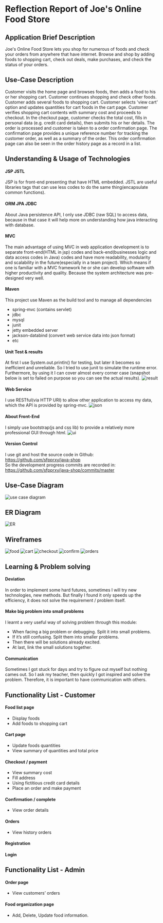 # Reflection Report of Joe's Online Food Store

## Application Brief Description
Joe's Online Food Store lets you shop for numerous of foods and check your orders from anywhere that have internet. Browse and shop by adding foods to shopping cart, check out deals, make purchases, and check the status of your orders.

## Use-Case Description
Customer visits the home page and browses foods, then adds a food to his or her shopping cart. Customer continues shopping and check other foods. Customer adds several foods to shopping cart. Customer selects 'view cart' option and updates quantities for cart foods in the cart page. Customer verifies shopping cart contents with summary cost and proceeds to checkout. In the checkout page, customer checks the total cost, fills in personal data (e.g. credit card details), then submits his or her details. The order is processed and customer is taken to a order confirmation page. The confirmation page provides a unique reference number for tracking the customer order, as well as a summary of the order. This order confirmation page can also be seen in the order history page as a record in a list.

## Understanding & Usage of Technologies

#### JSP JSTL
JSP is for front-end presenting that have HTML embedded.
JSTL are useful libraries tags that can use less codes to do the same thing(encapsulate common functions).

#### ORM JPA JDBC
About Java persistence API, I only use JDBC (raw SQL) to access data, because in that case it will help more on understanding how java interacting with database. 

#### MVC
The main advantage of using MVC in web application development is to separate front-end(HTML in jsp) codes and back-end(businesses logic and data access codes in Java) codes and have more readability, modularity and scalability in the future(especially in a team project). Which means if one is familiar with a MVC framework he or she can develop software with higher productivity and quality. Because the system architecture was pre-designed very well.

#### Maven
This project use Maven as the build tool and to manage all dependencies
  - spring-mvc (contains servlet)
  - jdbc
  - mysql
  - junit
  - jetty embedded server
  - jackson-databind (convert web service data into json format)
  - etc

#### Unit Test & results
At first I use System.out.println() for testing, but later it becomes so inefficient and unreliable. So I tried to use junit to simulate the runtime error. Furthermore, by using it I can cover almost every corner case (snapshot below is set to failed on purpose so you can see the actual results).
![result](https://github.com/sfpprxy/myhub/blob/master/java-project/test.png)

#### Web Service
I use RESTful(via HTTP URI) to allow other application to access my data, which the API is provided by spring-mvc.
![json](https://github.com/sfpprxy/myhub/blob/master/java-project/json.png)

#### About Front-End
I simply use bootstrap(js and css lib) to provide a relatively more professional GUI through html.
![ui](https://github.com/sfpprxy/myhub/blob/master/java-project/ui.png)

#### Version Control
I use git and host the source code in Github:    
https://github.com/sfpprxy/java-shop    
So the development progress commits are recorded in:    
https://github.com/sfpprxy/java-shop/commits/master

## Use-Case Diagram 
![use case diagram](https://raw.githubusercontent.com/sfpprxy/myhub/master/java-project/Use%20Case%20Diagram.png)
## ER Diagram
![ER](https://github.com/sfpprxy/myhub/blob/master/java-project/ER.png)
## Wireframes
![food](https://raw.githubusercontent.com/sfpprxy/myhub/master/java-project/food.png)
![cart](https://raw.githubusercontent.com/sfpprxy/myhub/master/java-project/cart.png)
![checkout](https://raw.githubusercontent.com/sfpprxy/myhub/master/java-project/checkout.png)
![confirm](https://raw.githubusercontent.com/sfpprxy/myhub/master/java-project/confirm.png)
![orders](https://raw.githubusercontent.com/sfpprxy/myhub/master/java-project/orders.png)
## Learning & Problem solving
#### Deviation
In order to implement some hard futures, sometimes I will try new technologies, new methods. But finally I found it only speeds up the efficiency, it does not solve the requirement / problem itself.
#### Make big problem into small problems
I learnt a very useful way of solving problem through this module:
  - When facing a big problem or debugging. Split it into small problems. 
  - If it’s still confusing. Split them into smaller problems. 
  - Then there will be solutions already excited. 
  - At last, link the small solutions together.

#### Communication
Sometimes I got stuck for days and try to figure out myself but nothing cames out. So I ask my teacher, then quickly I got inspired and solve the problem. Therefore, it is important to have communication with others.

## Functionality List - Customer

#### Food list page
  - Display foods
  - Add foods to shopping cart

#### Cart page
  - Update foods quantities
  - View summary of quantities and total price

#### Checkout / payment
  - View summary cost
  - Fill address
  - Using fictitious credit card details
  - Place an order and make payment

#### Confirmation / complete
  - View order details

#### Orders
  - View history orders

#### Registration

#### Login

## Functionality List - Admin

#### Order page
  - View customers’ orders

#### Food organization page
  - Add, Delete, Update food information.
